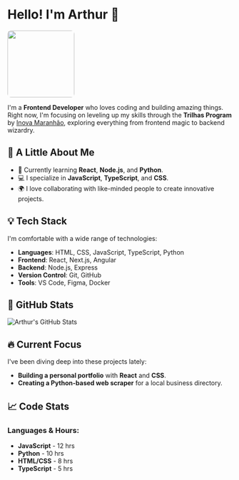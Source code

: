 # Hello! I'm Arthur 👋

<div align="left">
  <img src="https://avatars.githubusercontent.com/u/192647539?s=400&u=eaa594144dd20a6064b5a7d7841d1ce766235db7&v=4" width="150px" style="border-radius: 8px;"/>
</div>

I'm a **Frontend Developer** who loves coding and building amazing things. Right now, I'm focusing on leveling up my skills through the **Trilhas Program** by [Inova Maranhão](https://inovamaranhao.org.br/), exploring everything from frontend magic to backend wizardry.

## 🚀 A Little About Me

- 🌱 Currently learning **React**, **Node.js**, and **Python**.
- 💻 I specialize in **JavaScript**, **TypeScript**, and **CSS**.
- 🌍 I love collaborating with like-minded people to create innovative projects.

## 💡 Tech Stack

I'm comfortable with a wide range of technologies:

- **Languages**: HTML, CSS, JavaScript, TypeScript, Python
- **Frontend**: React, Next.js, Angular
- **Backend**: Node.js, Express
- **Version Control**: Git, GitHub
- **Tools**: VS Code, Figma, Docker

## 🌟 GitHub Stats

![Arthur's GitHub Stats](https://github-readme-stats.vercel.app/api?username=arthurdev&show_icons=true&theme=radical&hide=prs)

## 🔥 Current Focus

I've been diving deep into these projects lately:

- **Building a personal portfolio** with **React** and **CSS**.
- **Creating a Python-based web scraper** for a local business directory.

## 📈 Code Stats

### Languages & Hours:

- **JavaScript** - 12 hrs
- **Python** - 10 hrs
- **HTML/CSS** - 8 hrs
- **TypeScript** - 5 hrs
